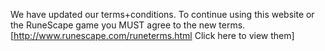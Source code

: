 We have updated our terms+conditions. To continue using this website or the RuneScape game you MUST agree to the new terms. \[http://www.runescape.com/runeterms.html Click here to view them]
